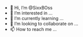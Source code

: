 - 👋 Hi, I’m @SixxBOss
- 👀 I’m interested in ...
- 🌱 I’m currently learning ...
- 💞️ I’m looking to collaborate on ...
- 📫 How to reach me ...

<!---
SixxBOss/SixxBOss is a ✨ special ✨ repository because its `README.md` (this file) appears on your GitHub profile.
You can click the Preview link to take a look at your changes.
--->
